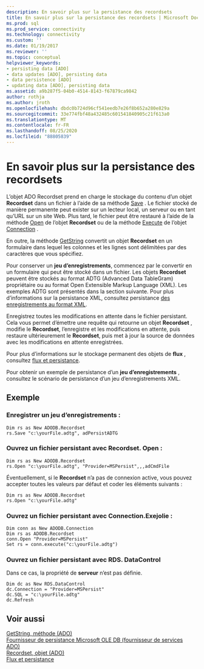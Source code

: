 ```yaml
---
description: En savoir plus sur la persistance des recordsets
title: En savoir plus sur la persistance des recordsets | Microsoft Docs
ms.prod: sql
ms.prod_service: connectivity
ms.technology: connectivity
ms.custom: ''
ms.date: 01/19/2017
ms.reviewer: ''
ms.topic: conceptual
helpviewer_keywords:
- persisting data [ADO]
- data updates [ADO], persisting data
- data persistence [ADO]
- updating data [ADO], persisting data
ms.assetid: a9b287f5-04b0-4514-8143-f67879ca9842
author: rothja
ms.author: jroth
ms.openlocfilehash: dbdc0b724d96cf541eedb7e26f8b652a280e829a
ms.sourcegitcommit: 33e774fbf48a432485c601541840905c21f613a0
ms.translationtype: MT
ms.contentlocale: fr-FR
ms.lasthandoff: 08/25/2020
ms.locfileid: "88805839"
---
```

# <a name="more-about-recordset-persistence"></a>En savoir plus sur la persistance des recordsets
L’objet ADO Recordset prend en charge le stockage du contenu d’un objet **Recordset** dans un fichier à l’aide de sa méthode [Save](../../reference/ado-api/save-method.md) . Le fichier stocké de manière permanente peut exister sur un lecteur local, un serveur ou en tant qu’URL sur un site Web. Plus tard, le fichier peut être restauré à l’aide de la méthode [Open](../../reference/ado-api/open-method-ado-recordset.md) de l’objet **Recordset** ou de la méthode [Execute](../../reference/ado-api/execute-method-ado-connection.md) de l’objet [Connection](../../reference/ado-api/connection-object-ado.md) .  
  
 En outre, la méthode [GetString](../../reference/ado-api/getstring-method-ado.md) convertit un objet **Recordset** en un formulaire dans lequel les colonnes et les lignes sont délimitées par des caractères que vous spécifiez.  
  
 Pour conserver un **jeu d’enregistrements**, commencez par le convertir en un formulaire qui peut être stocké dans un fichier. Les objets **Recordset** peuvent être stockés au format ADTG (Advanced Data TableGram) propriétaire ou au format Open Extensible Markup Language (XML). Les exemples ADTG sont présentés dans la section suivante. Pour plus d’informations sur la persistance XML, consultez persistance [des enregistrements au format XML](./persisting-records-in-xml-format.md).  
  
 Enregistrez toutes les modifications en attente dans le fichier persistant. Cela vous permet d’émettre une requête qui retourne un objet **Recordset** , modifie le **Recordset**, l’enregistre et les modifications en attente, puis restaure ultérieurement le **Recordset**, puis met à jour la source de données avec les modifications en attente enregistrées.  
  
 Pour plus d’informations sur le stockage permanent des objets de **flux** , consultez [flux et persistance](./streams-and-persistence.md).  
  
 Pour obtenir un exemple de persistance d’un **jeu d’enregistrements** , consultez le scénario de persistance d’un jeu d’enregistrements XML.  
  
## <a name="example"></a>Exemple  
  
### <a name="save-a-recordset"></a>Enregistrer un jeu d’enregistrements :  
  
```  
Dim rs as New ADODB.Recordset  
rs.Save "c:\yourFile.adtg", adPersistADTG  
```  
  
### <a name="open-a-persisted-file-with-recordsetopen"></a>Ouvrez un fichier persistant avec Recordset. Open :  
  
```  
Dim rs as New ADODB.Recordset  
rs.Open "c:\yourFile.adtg", "Provider=MSPersist",,,adCmdFile  
```  
  
 Éventuellement, si le **Recordset** n’a pas de connexion active, vous pouvez accepter toutes les valeurs par défaut et coder les éléments suivants :  
  
```  
Dim rs as New ADODB.Recordset  
rs.Open "c:\yourFile.adtg"  
```  
  
### <a name="open-a-persisted-file-with-connectionexecute"></a>Ouvrez un fichier persistant avec Connection.Exejolie :  
  
```  
Dim conn as New ADODB.Connection  
Dim rs as ADODB.Recordset  
conn.Open "Provider=MSPersist"  
Set rs = conn.execute("c:\yourFile.adtg")  
```  
  
### <a name="open-a-persisted-file-with-rdsdatacontrol"></a>Ouvrez un fichier persistant avec RDS. DataControl  
 Dans ce cas, la propriété de **serveur** n’est pas définie.  
  
```  
Dim dc as New RDS.DataControl  
dc.Connection = "Provider=MSPersist"  
dc.SQL = "c:\yourFile.adtg"  
dc.Refresh  
```  
  
## <a name="see-also"></a>Voir aussi  
 [GetString, méthode (ADO)](../../reference/ado-api/getstring-method-ado.md)   
 [Fournisseur de persistance Microsoft OLE DB (fournisseur de services ADO)](../appendixes/microsoft-ole-db-persistence-provider-ado-service-provider.md)   
 [Recordset, objet (ADO)](../../reference/ado-api/recordset-object-ado.md)   
 [Flux et persistance](./streams-and-persistence.md)